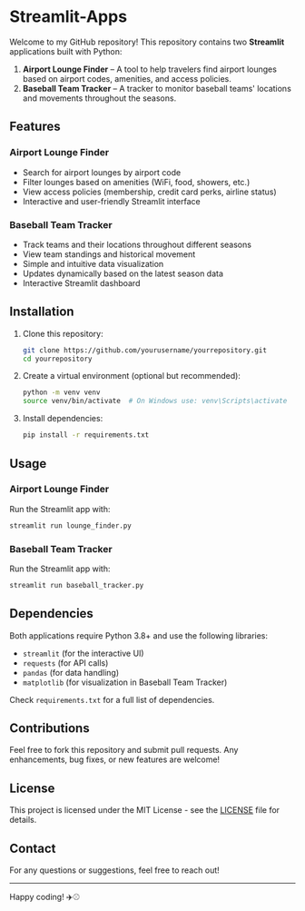 # Streamlit-Apps
Welcome to my GitHub repository! This repository contains two **Streamlit** applications built with Python:

1. **Airport Lounge Finder** – A tool to help travelers find airport lounges based on airport codes, amenities, and access policies.
2. **Baseball Team Tracker** – A tracker to monitor baseball teams' locations and movements throughout the seasons.

## Features

### Airport Lounge Finder
- Search for airport lounges by airport code
- Filter lounges based on amenities (WiFi, food, showers, etc.)
- View access policies (membership, credit card perks, airline status)
- Interactive and user-friendly Streamlit interface

### Baseball Team Tracker
- Track teams and their locations throughout different seasons
- View team standings and historical movement
- Simple and intuitive data visualization
- Updates dynamically based on the latest season data
- Interactive Streamlit dashboard

## Installation

1. Clone this repository:
   ```sh
   git clone https://github.com/yourusername/yourrepository.git
   cd yourrepository
   ```
2. Create a virtual environment (optional but recommended):
   ```sh
   python -m venv venv
   source venv/bin/activate  # On Windows use: venv\Scripts\activate
   ```
3. Install dependencies:
   ```sh
   pip install -r requirements.txt
   ```

## Usage

### Airport Lounge Finder
Run the Streamlit app with:
```sh
streamlit run lounge_finder.py
```

### Baseball Team Tracker
Run the Streamlit app with:
```sh
streamlit run baseball_tracker.py
```

## Dependencies
Both applications require Python 3.8+ and use the following libraries:
- `streamlit` (for the interactive UI)
- `requests` (for API calls)
- `pandas` (for data handling)
- `matplotlib` (for visualization in Baseball Team Tracker)

Check `requirements.txt` for a full list of dependencies.

## Contributions
Feel free to fork this repository and submit pull requests. Any enhancements, bug fixes, or new features are welcome!

## License
This project is licensed under the MIT License - see the [LICENSE](LICENSE) file for details.

## Contact
For any questions or suggestions, feel free to reach out!

---
Happy coding! ✈️⚾
